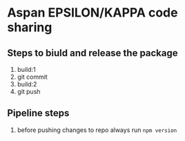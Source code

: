 # Aspan EPSILON/KAPPA code sharing

## Steps to biuld and release the package

1. build:1
2. git commit
3. build:2
4. git push


## Pipeline steps
1. before pushing changes to repo always run ```npm version```